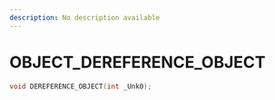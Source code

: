 ```yaml
---
description: No description available 
---
```


# OBJECT\_DEREFERENCE_OBJECT

```cpp
void DEREFERENCE_OBJECT(int _Unk0);
```